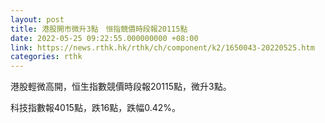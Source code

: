 ```yaml
---
layout: post
title: 港股開市微升3點　恒指競價時段報20115點
date: 2022-05-25 09:22:55.000000000 +08:00
link: https://news.rthk.hk/rthk/ch/component/k2/1650043-20220525.htm
categories: rthk
---
```


港股輕微高開，恒生指數競價時段報20115點，微升3點。

科技指數報4015點，跌16點，跌幅0.42%。
